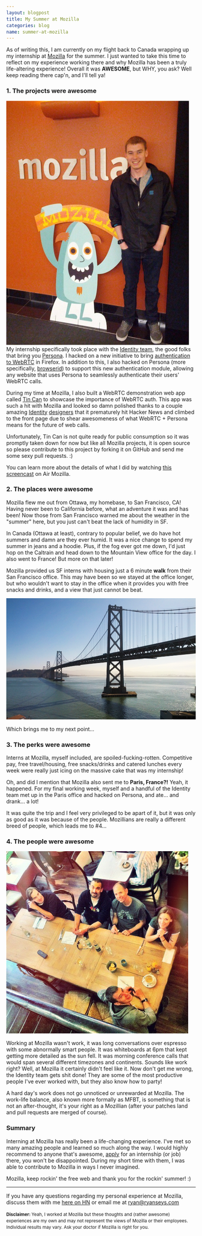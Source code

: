 ```yaml
---
layout: blogpost
title: My Summer at Mozilla
categories: blog
name: summer-at-mozilla
---
```


As of writing this, I am currently on my flight back to Canada wrapping up my internship at [Mozilla][mozilla] for the summer. I just wanted to take this time to reflect on my experience working there and why Mozilla has been a truly life-altering experience! Overall it was **AWESOME**, but WHY, you ask? Well keep reading there cap'n, and I'll tell ya!<!-- truncate_here -->

### 1. The projects were awesome

![MozillaandMe](/img/me-moz-sign.jpg)
My internship specifically took place with the [Identity team][identity-blog], the good folks that bring you [Persona][persona]. I hacked on a new initiative to bring [authentication to WebRTC][webrtc-auth] in Firefox. In addition to this, I also hacked on Persona (more specifically, [browserid][browserid]) to support this new authentication module, allowing any website that uses Persona to seamlessly authenticate their users' WebRTC calls.

During my time at Mozilla, I also built a WebRTC demonstration web app called [Tin Can][tincan-im] to showcase the importance of WebRTC auth. This app was such a hit with Mozilla and looked so damn polished thanks to a couple amazing [Identity][john-gruen] [designers][ryan-feeley] that it prematurely hit Hacker News and climbed to the front page due to shear awesomeness of what WebRTC + Persona means for the future of web calls.

Unfortunately, Tin Can is not quite ready for public consumption so it was promptly taken down for now but like all Mozilla projects, it is open source so please contribute to this project by forking it on GitHub and send me some sexy pull requests. :)

You can learn more about the details of what I did by watching [this screencast][air-moz-seys] on Air Mozilla.

### 2. The places were awesome

Mozilla flew me out from Ottawa, my homebase, to San Francisco, CA! Having never been to California before, what an adventure it was and has been! Now those from San Francisco warned me about the weather in the "summer" here, but you just can't beat the lack of humidity in SF.

In Canada (Ottawa at least), contrary to popular belief, we do have hot summers and damn are they ever humid. It was a nice change to spend my summer in jeans and a hoodie. Plus, if the fog ever got me down, I'd just hop on the Caltrain and head down to the Mountain View office for the day. I also went to France! But more on that later!

Mozilla provided us SF interns with housing just a 6 minute **walk** from their San Francisco office. This may have been so we stayed at the office longer, but who wouldn't want to stay in the office when it provides you with free snacks and drinks, and a view that just cannot be beat.

![pic](/img/bay-bridge.png)

Which brings me to my next point...

### 3. The perks were awesome

Interns at Mozilla, myself included, are spoiled-fucking-rotten. Competitive pay, free travel/housing, free snacks/drinks and catered lunches every week were really just icing on the massive cake that was my internship!

Oh, and did I mention that Mozilla also sent me to **Paris, France?!** Yeah, it happened. For my final working week, myself and a handful of the Identity team met up in the Paris office and hacked on Persona, and ate... and drank... a lot!

It was quite the trip and I feel very privileged to be apart of it, but it was only as good as it was because of the people. Mozillians are really a different breed of people, which leads me to #4...

### 4. The people were awesome

![MozParis](/img/moz-paris.jpg)

Working at Mozilla wasn't work, it was long conversations over espresso with some abnormally smart people. It was whiteboards at 6pm that kept getting more detailed as the sun fell. It was morning conference calls that would span several different timezones and continents. Sounds like work right? Well, at Mozilla it certainly didn't feel like it. Now don't get me wrong, the Identity team gets shit done! They are some of the most productive people I've ever worked with, but they also know how to party!

A hard day's work does not go unnoticed or unrewarded at Mozilla. The work-life balance, also known more formally as MFBT, is something that is not an after-thought, it's your right as a Mozillian (after your patches land and pull requests are merged of course).

### Summary

Interning at Mozilla has really been a life-changing experience. I've met so many amazing people and learned so much along the way. I would highly recommend to anyone that's awesome, [apply][careers] for an internship (or job) there, you won't be disappointed. During my short time with them, I was able to contribute to Mozilla in ways I never imagined.

Mozilla, keep rockin' the free web and thank you for the rockin' summer! :)

- - -

If you have any questions regarding my personal experience at Mozilla, discuss them with me [here on HN][hn-link] or email me at [ryan@ryanseys.com][email]

<small><b>Disclaimer: </b>Yeah, I worked at Mozilla but these thoughts and (rather awesome) experiences are my own and may not represent the views of Mozilla or their employees. Individual results may vary. Ask your doctor if Mozilla is right for you.</small>

[mozilla]: https://www.mozilla.org/ "Mozilla"
[identity-blog]: http://identity.mozilla.com/ "Identity Team blog"
[persona]: https://login.persona.org "Persona"
[webrtc-auth]: http://dev.w3.org/2011/webrtc/editor/webrtc.html#identity "WebRTC Auth"
[browserid]: https://github.com/mozilla/browserid/ "browserid on GitHub"
[tincan-im]: https://github.com/mozilla/tincan/ "Tin Can"
[john-gruen]: https://github.com/johngruen/ "John Gruen"
[ryan-feeley]: http://ryanfeeley.com/ "Ryan Feeley"
[air-moz-seys]: https://air.mozilla.org/intern-presentation-seys/ "Persona + WebRTC = <3"
[hn-link]: # "Hacker News discussion"
[email]: mailto:ryan@ryanseys.com "Email me"
[careers]: https://careers.mozilla.org/ "Mozilla Careers"
